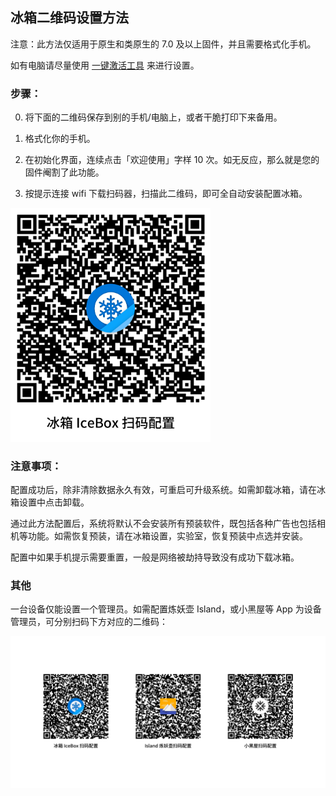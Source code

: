 <script src="/main.js?raw=true"></script>

## 冰箱二维码设置方法

注意：此方法仅适用于原生和类原生的 7.0 及以上固件，并且需要格式化手机。

如有电脑请尽量使用 [一键激活工具](https://iceboxdoc.catchingnow.com/%E4%B8%80%E9%94%AE%E6%BF%80%E6%B4%BB%E5%B7%A5%E5%85%B7) 来进行设置。

### 步骤：

0. 将下面的二维码保存到别的手机/电脑上，或者干脆打印下来备用。

1. 格式化你的手机。

2. 在初始化界面，连续点击「欢迎使用」字样 10 次。如无反应，那么就是您的固件阉割了此功能。

3. 按提示连接 wifi 下载扫码器，扫描此二维码，即可全自动安装配置冰箱。

<img src="/icebox_dpm_qr.png?raw=true" width="320">

### 注意事项：

配置成功后，除非清除数据永久有效，可重启可升级系统。如需卸载冰箱，请在冰箱设置中点击卸载。

通过此方法配置后，系统将默认不会安装所有预装软件，既包括各种广告也包括相机等功能。如需恢复预装，请在冰箱设置，实验室，恢复预装中点选并安装。

配置中如果手机提示需要重置，一般是网络被劫持导致没有成功下载冰箱。

### 其他

一台设备仅能设置一个管理员。如需配置炼妖壶 Island，或小黑屋等 App 为设备管理员，可分别扫码下方对应的二维码：

<img src="/other_apps_qr.png?raw=true" width="960">

